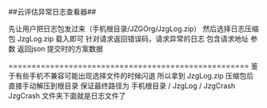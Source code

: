 ##云评估异常日志查看器##

先让用户把日志包发过来（手机根目录/JZGOrg/JzgLog.zip）
然后选择日志压缩包 JzgLog.zip 载入即可
针对请求返回错误码，请求异常的日志
包含请求地址 参数 返回json 提交时的方案数据

====================================================
鉴于有些手机不兼容可能出现选择文件的时候闪退
所以拿到 JzgLog.zip 压缩包后 直接手动解压到根目录
保证最终路径为 手机根目录 / JzgLog / JzgCrash
JzgCrash 文件夹下面就是日志文件了